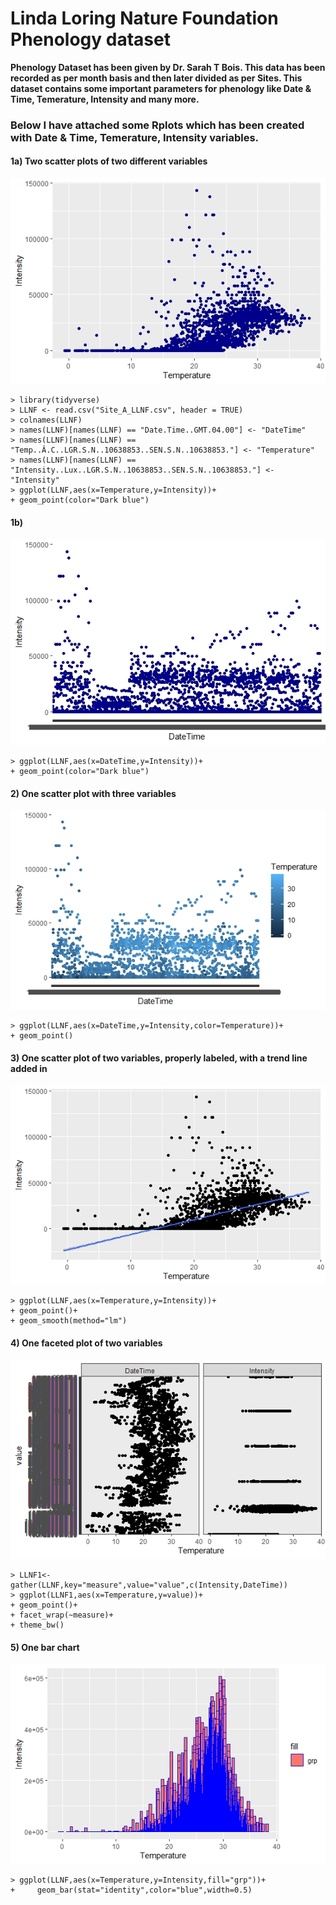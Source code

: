 # Linda Loring Nature Foundation Phenology dataset
                                         
**Phenology Dataset has been given by Dr. Sarah T Bois. This data has been recorded as per month basis and then later divided as per Sites.
This dataset contains some important parameters for phenology like Date & Time, Temerature, Intensity and many more.**

### Below I have attached some Rplots which has been created with Date & Time, Temerature, Intensity variables.

#### 1a) Two scatter plots of two different variables

![](https://github.com/dhwani1403/LLNF_Data/blob/master/Rplot_1a.jpeg)
```
> library(tidyverse)
> LLNF <- read.csv("Site_A_LLNF.csv", header = TRUE)
> colnames(LLNF)
> names(LLNF)[names(LLNF) == "Date.Time..GMT.04.00"] <- "DateTime"
> names(LLNF)[names(LLNF) == "Temp..Â.C..LGR.S.N..10638853..SEN.S.N..10638853."] <- "Temperature"
> names(LLNF)[names(LLNF) == "Intensity..Lux..LGR.S.N..10638853..SEN.S.N..10638853."] <- "Intensity"
> ggplot(LLNF,aes(x=Temperature,y=Intensity))+
+ geom_point(color="Dark blue")
```
#### 1b)

![](https://github.com/dhwani1403/LLNF_Data/blob/master/Rplot_1b.jpeg)
```
> ggplot(LLNF,aes(x=DateTime,y=Intensity))+
+ geom_point(color="Dark blue")
```
#### 2) One scatter plot with three variables

![](https://github.com/dhwani1403/LLNF_Data/blob/master/Rplot_2.jpeg)
```
> ggplot(LLNF,aes(x=DateTime,y=Intensity,color=Temperature))+
+ geom_point()
```
#### 3) One scatter plot of two variables, properly labeled, with a trend line added in

![](https://github.com/dhwani1403/LLNF_Data/blob/master/Rplot_3.jpeg)
```
> ggplot(LLNF,aes(x=Temperature,y=Intensity))+
+ geom_point()+
+ geom_smooth(method="lm")
```

#### 4) One faceted plot of two variables

![](https://github.com/dhwani1403/LLNF_Data/blob/master/Rplot_4.jpeg)
```
> LLNF1<-gather(LLNF,key="measure",value="value",c(Intensity,DateTime))
> ggplot(LLNF1,aes(x=Temperature,y=value))+
+ geom_point()+
+ facet_wrap(~measure)+
+ theme_bw()
```
#### 5) One bar chart

![](https://github.com/dhwani1403/LLNF_Data/blob/master/Rplot_5.jpeg)
```
> ggplot(LLNF,aes(x=Temperature,y=Intensity,fill="grp"))+
+     geom_bar(stat="identity",color="blue",width=0.5)
```
